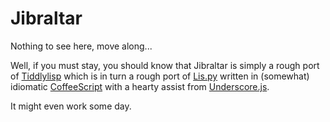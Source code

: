 Jibraltar
=========

Nothing to see here, move along...

Well, if you must stay, you should know that Jibraltar is simply a rough port
of [Tiddlylisp](https://github.com/mnielsen/tiddlylisp) which is in turn a
rough port of [Lis.py](http://norvig.com/lispy.html) written in (somewhat)
idiomatic [CoffeeScript](http://coffeescript.org/) with a hearty assist from
[Underscore.js](http://documentcloud.github.com/underscore/).

It might even work some day.
